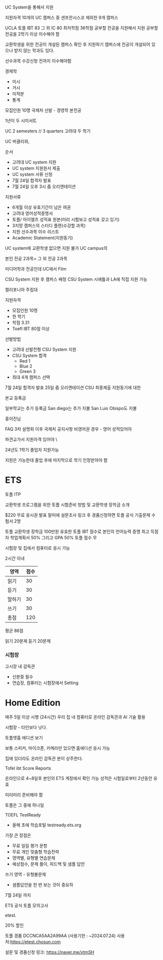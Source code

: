 
UC System을 통해서 지원

지원자격
10개의 UC 캠퍼스 중 샌프란시스코 제외한
9개 캠퍼스

UCLA 토플 IBT 83
그 외 IC 80
최저학점 36학점
공부할 전공을 지원해서 지원
공부할 전공을 2학기 이상 이수해야 함

교환학생을 위한 전공이 개설된 캠퍼스
확인 후 지원하기
캠퍼스에 전공이 개설되어 있으나 받지 않는 학과도 있다.


선수과목
수강신청 전까지 이수해야함

경제학
- 미시
- 거시
- 미적분
- 통계

모집인원 10명
국제처 선발 - 경영학 본전공

1년이 두 시미서트

UC 2 semesters // 3 quarters
고려대 두 학기

UC 버클리와,


순서
- 고려대 UC system 지원
- UC system 지원원서 제출
- UC system 서류 신청
- 7월 24일 합격자 발표
- 7월 24일 오후 3시 줌 오리엔테이션

지원서류
- 6개월 이상 유효기간이 남은 여권
- 고려대 영어성적증명서
- 토플/ 아이엘츠 성적표 원본(미리 시험보고 성적표 갖고 있기)
- 3지망 캠퍼스의 스터디 플랜(수강할 과목)
- 지원 선수과목 이수 리스트
- Academic Statement(지원동기)

UC system에 교환학생 없으면 지원 불가
UC campus의 

본인 전공 2과목+ 그 외 전공 2과목

미디어학과 전공인데 UC에서 Film

CSU System 지원 후 캠퍼스 배정
CSU System 
시애틀과 LA에 직접 지원 가능

캘리포니아 주립대

지원자격
- 모집인원 10명
- 한 학기
- 학점 3.31
- Toefl IBT 80점 이상


선발방법
- 고려대 선발전형 CSU System 지원
- CSU System 합격
	- Red 1
	- Blue 2
	- Green 3
- 최대 4개 캠퍼스 선택

7월 24일 합격자 발표
25일 줌 오리엔테이션
CSU 최종제출
지원동기에 대한

본교 등록금

일부학교는 추가 등록금
San diego는 추가 지불
San Luis Obispo도 지불


홍이진님

FAQ
3차 설명회 이후 국제처 공지사항
비영어권 경우 - 영어 성적있어야 

파견교가서
지원자격 있어야 \

24년도 1학기 졸업자 지원가능


지원은 가능한데
졸업 후에 마지막으로 학기 인정받야야 함

# ETS

토플 ITP

교환학생 프로그램을 위한 토플 시험준비 방법 및 교환학생 장학금 소개


$220 무료 응시권
발표 말미에 설문조사 링크 후 경품신청하면
토플 공식 기출문제 수험서 2명

토플 교환학생 장학금 100만원
유효한 토플 IBT 점수로 본인의 언어능력 증명
최고 득점자 학업계획서 50% 그리고 GPA 50%
토플 점수 무


시험장 및 집에서 컴퓨터로 응시 가능

2시간 이내

| 영역  | 점수  |
| --- | --- |
| 읽기  | 30  |
| 듣기  | 30  |
| 말하기 | 30  |
| 쓰기  | 30  |
| 총점  | 120 |

평균 86점

읽기 20문제
듣기 20문제


### 시험장

고시장 내 감독관
- 신분증 필수
- 연습장, 컴퓨터는 시험장에서 Setting

# Home Edition

매주 5일 이상 시행 (24시간)
우리 집 내 컴퓨터로
온라인 감독관과 AI 기술 활용

시험장 - 타인보다 낫다.

토플앳홈 에디션 보기


보통 스피커, 마이크폰, 카메라만 있으면
홈에디션 응시 가능

집에 있더라도
온라인 감독관 분이 상주한다. 

Tofel ibt Score Reports

온라인으로 4~8일후 본인의 ETS 계정에서 확인 가능
성적은 시험일로부터 2년동안 유효

미리미리 준비해야 함

토플은 그 중에 하나일 


TOEFL TestReady
- 올해 초에 학습포털
testready.ets.org

가장 큰 장점은
- 무료 일일 평가 문항
- 무료 개인 맞춤형 학습전략
- 영역별, 유형별 연습문제
- 예상점수, 문제 풀이, 피드백 및 샘플 답안

쓰기 영역 - 유형불문제

- 샘플답안을 한 번 보는 것이 중요하

7월 24일 까지

ETS 공식 토플 모의고사

etest.

20% 할인

토플 경품
DCCNCA5AA2A99AA (사용기한 : ~2024.07.24) 
사용처:https://etest.chosun.com


설문 및 경품신청 링크:
https://naver.me/xtmSH


